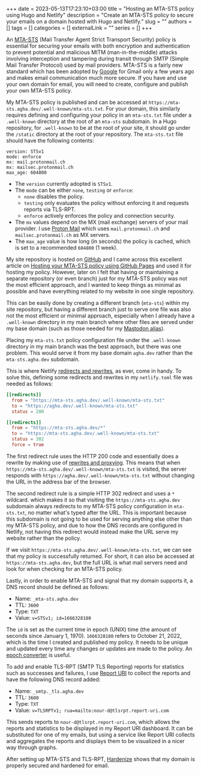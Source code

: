+++ 
date = 2023-05-13T17:23:10+03:00
title = "Hosting an MTA-STS policy using Hugo and Netlify"
description = "Create an MTA-STS policy to secure your emails on a domain hosted with Hugo and Netlify."
slug = ""
authors = []
tags = []
categories = []
externalLink = ""
series = []
+++

An [MTA-STS](https://emailsecurity.blog/configuring-mta-sts-and-smtp-tls-rpt) (Mail Transfer Agent Strict Transport Security) policy is essential for securing your emails with both encryption and authentication to prevent potential and malicious MITM (man-in-the-middle) attacks involving interception and tampering during transit through SMTP (Simple Mail Transfer Protocol) used by mail providers. MTA-STS is a fairly new standard which has been adopted by [Google](https://security.googleblog.com/2019/04/gmail-making-email-more-secure-with-mta.html) for Gmail only a few years ago and makes email communication much more secure. If you have and use your own domain for email, you will need to create, configure and publish your own MTA-STS policy.

My MTA-STS policy is published and can be accessed at `https://mta-sts.agha.dev/.well-known/mta-sts.txt`. For your domain, this similarly requires defining and configuring your policy in an `mta-sts.txt` file under a `.well-known` directory at the root of an `mta-sts` subdomain. In a Hugo repository, for `.well-known` to be at the root of your site, it should go under the `/static` directory at the root of your repository. The `mta-sts.txt` file should have the following contents:

```
version: STSv1
mode: enforce
mx: mail.protonmail.ch
mx: mailsec.protonmail.ch
max_age: 604800
```

- The `version` currently adopted is `STSv1`.
- The `mode` can be either `none`, `testing` or `enforce`:
  - `none` disables the policy.
  - `testing` only evaluates the policy without enforcing it and requests reports via TLS-RPT.
  - `enforce` actively enforces the policy and connection security.
- The `mx` values depend on the MX (mail exchange) servers of your mail provider. I use [Proton Mail](https://proton.me/mail) which uses `mail.protonmail.ch` and `mailsec.protonmail.ch` as MX servers.
- The `max_age` value is how long (in seconds) the policy is cached, which is set to a recommended `604800` (1 week).

My site repository is hosted on [GitHub](https://github.com/nourkagha/agha.dev) and I came across this excellent article on [Hosting your MTA-STS policy using GitHub Pages](https://emailsecurity.blog/hosting-your-mta-sts-policy-using-github-pages) and used it for hosting my policy. However, later on I felt that having or maintaining a separate repository (or even branch) just for my MTA-STS policy was not the most efficient approach, and I wanted to keep things as minimal as possible and have everything related to my website in one single repository.

This can be easily done by creating a different branch (`mta-sts`) within my site repository, but having a different branch just to serve one file was also not the most efficient or minimal approach, especially when I already have a `.well-known` directory in my main branch where other files are served under my base domain (such as those needed for my [Mastodon alias](/blog/creating-a-mastodon-alias)).

Placing my `mta-sts.txt` policy configuration file under the `.well-known` directory in my main branch was the best approach, but there was one problem. This would serve it from my base domain `agha.dev` rather than the `mta-sts.agha.dev` subdomain.

This is where Netlify [redirects and rewrites](https://docs.netlify.com/routing/redirects), as ever, come in handy. To solve this, defining some redirects and rewrites in my `netlify.toml` file was needed as follows:

```toml
[[redirects]]
  from = "https://mta-sts.agha.dev/.well-known/mta-sts.txt"
  to = "https://agha.dev/.well-known/mta-sts.txt"
  status = 200

[[redirects]]
  from = "https://mta-sts.agha.dev/*"
  to = "https://mta-sts.agha.dev/.well-known/mta-sts.txt"
  status = 302
  force = true
```

The first redirect rule uses the HTTP 200 code and essentially does a rewrite by making use of [rewrites and proxying](https://docs.netlify.com/routing/redirects/rewrites-proxies). This means that when `https://mta-sts.agha.dev/.well-known/mta-sts.txt` is visited, the server responds with `https://agha.dev/.well-known/mta-sts.txt` without changing the URL in the address bar of the browser.

The second redirect rule is a simple HTTP 302 redirect and uses a `*` wildcard. which makes it so that visiting the `https://mta-sts.agha.dev` subdomain always redirects to my MTA-STS policy configuration in `mta-sts.txt`, no matter what's typed after the URL. This is important because this subdomain is not going to be used for serving anything else other than my MTA-STS policy, and due to how the DNS records are configured in Netlify, not having this redirect would instead make the URL serve my website rather than the policy.

If we visit `https://mta-sts.agha.dev/.well-known/mta-sts.txt`, we can see that my policy is successfully returned. For short, it can also be accessed at `https://mta-sts.agha.dev`, but the full URL is what mail servers need and look for when checking for an MTA-STS policy.

Lastly, in order to enable MTA-STS and signal that my domain supports it, a DNS record should be defined as follows:

- Name: `_mta-sts.agha.dev`
- TTL: `3600`
- Type: `TXT`
- Value: `v=STSv1; id=1666328180`

The `id` is set as the current time in epoch (UNIX) time (the amount of seconds since January 1, 1970). `1666328180` refers to October 21, 2022, which is the time I created and published my policy. It needs to be unique and updated every time any changes or updates are made to the policy. An [epoch converter](https://www.epochconverter.com) is useful.

To add and enable TLS-RPT (SMTP TLS Reporting) reports for statistics such as successes and failures, I use [Report URI](https://report-uri.com) to collect the reports and have the following DNS record added:

- Name: `_smtp._tls.agha.dev`
- TTL: `3600`
- Type: `TXT`
- Value: `v=TLSRPTv1; rua=mailto:nour-d@tlsrpt.report-uri.com`

This sends reports to `nour-d@tlsrpt.report-uri.com`, which allows the reports and statistics to be displayed in my Report URI dashboard. It can be substituted for one of my emails, but using a service like Report URI collects and aggregates the reports and displays them to be visualized in a nicer way through graphs.

After setting up MTA-STS and TLS-RPT, [Hardenize](https://www.hardenize.com/report/agha.dev) shows that my domain is properly secured and hardened for email.
